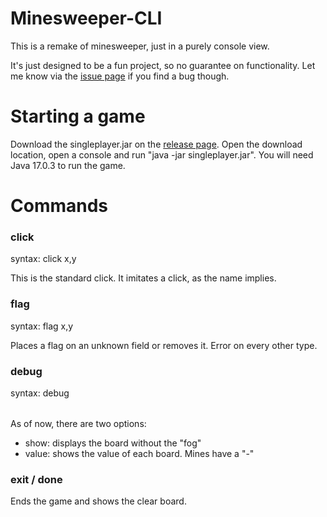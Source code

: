 # Minesweeper-CLI

This is a remake of minesweeper, just in a purely console view.

It's just designed to be a fun project, so no guarantee on functionality.
Let me know via the [issue page](https://github.com/UnknownUser95/MineSweeper-CLI/issues) if you find a bug though.

# Starting a game

Download the singleplayer.jar on the [release page](https://github.com/UnknownUser95/Minesweeper-CLI/releases). Open the download location, open a console and run "java -jar singleplayer.jar". You will need Java 17.0.3 to run the game.

# Commands

### click

syntax: click x,y

This is the standard click. It imitates a click, as the name implies.

### flag

syntax: flag x,y

Places a flag on an unknown field or removes it. Error on every other type.

### debug

syntax: debug <option>

As of now, there are two options:
  - show: displays the board without the "fog"
  - value: shows the value of each board. Mines have a "-"

### exit / done

Ends the game and shows the clear board.
